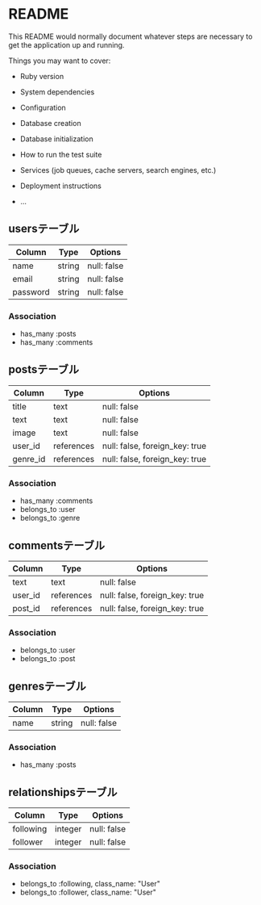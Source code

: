 # README

This README would normally document whatever steps are necessary to get the
application up and running.

Things you may want to cover:

* Ruby version

* System dependencies

* Configuration

* Database creation

* Database initialization

* How to run the test suite

* Services (job queues, cache servers, search engines, etc.)

* Deployment instructions

* ...


## usersテーブル

|Column|Type|Options|
|------|----|-------|
|name|string|null: false|
|email|string|null: false|
|password|string|null: false|

### Association
- has_many :posts
- has_many :comments


## postsテーブル

|Column|Type|Options|
|------|----|-------|
|title|text|null: false|
|text|text|null: false|
|image|text|null: false|
|user_id|references|null: false, foreign_key: true|
|genre_id|references|null: false, foreign_key: true|

### Association
- has_many :comments
- belongs_to :user
- belongs_to :genre


## commentsテーブル

|Column|Type|Options|
|------|----|-------|
|text|text|null: false|
|user_id|references|null: false, foreign_key: true|
|post_id|references|null: false, foreign_key: true|

### Association
- belongs_to :user
- belongs_to :post


## genresテーブル

|Column|Type|Options|
|------|----|-------|
|name|string|null: false|

### Association
- has_many :posts


## relationshipsテーブル

|Column|Type|Options|
|------|----|-------|
|following|integer|null: false|
|follower|integer|null: false|

### Association
- belongs_to :following, class_name: "User"
- belongs_to :follower, class_name: "User"